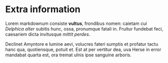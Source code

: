 # Extra information

Lorem markdownum consiste **vultus**, frondibus nomen: caietam *cui Delphica
alter* subitis hunc, ossa, pronumque fatali in. Fruitur fundebat feci, caesariem
dicta invitusque *mittit perdes*.

Declinet Amyntore e lumine aevi, volucres fateri sumptis et profatur tactu hanc
qua, quotiensque, potuit et. Est at per vertitur dea, uva Herse in error
mandabat quarta est, ora tremat ulnis ipse sanguine arboris.